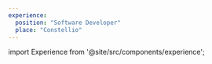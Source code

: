 ```yaml
---
experience:
  position: "Software Developer"
  place: "Constellio"
---
```


import Experience from '@site/src/components/experience';

<Experience title={frontMatter.title} />